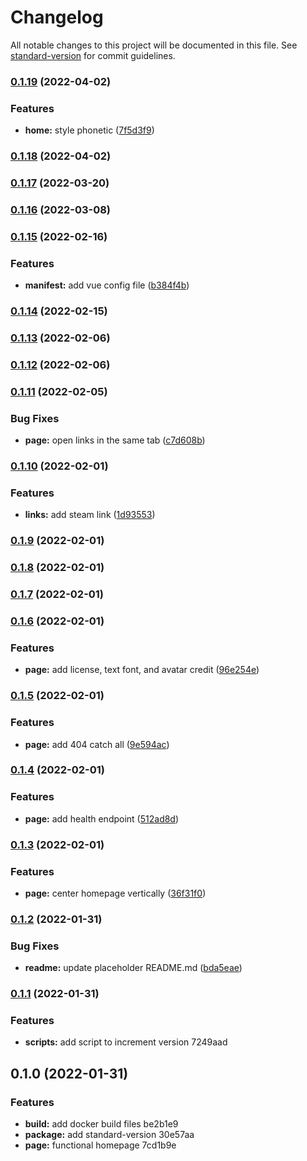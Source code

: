 # Changelog

All notable changes to this project will be documented in this file. See [standard-version](https://github.com/conventional-changelog/standard-version) for commit guidelines.

### [0.1.19](https://github.com/eyzi/website/compare/v0.1.18...v0.1.19) (2022-04-02)


### Features

* **home:** style phonetic ([7f5d3f9](https://github.com/eyzi/website/commit/7f5d3f9e3e1725efdcdf1d53886d9b8e84a9d358))

### [0.1.18](https://github.com/eyzi/website/compare/v0.1.17...v0.1.18) (2022-04-02)

### [0.1.17](https://github.com/eyzi/website/compare/v0.1.16...v0.1.17) (2022-03-20)

### [0.1.16](https://github.com/eyzi/website/compare/v0.1.15...v0.1.16) (2022-03-08)

### [0.1.15](https://github.com/eyzi/website/compare/v0.1.14...v0.1.15) (2022-02-16)


### Features

* **manifest:** add vue config file ([b384f4b](https://github.com/eyzi/website/commit/b384f4be8ad5b5cdaefd9488d1bc8265acf42244))

### [0.1.14](https://github.com/eyzi/website/compare/v0.1.13...v0.1.14) (2022-02-15)

### [0.1.13](https://github.com/eyzi/website/compare/v0.1.12...v0.1.13) (2022-02-06)

### [0.1.12](https://github.com/eyzi/website/compare/v0.1.11...v0.1.12) (2022-02-06)

### [0.1.11](https://github.com/eyzi/website/compare/v0.1.10...v0.1.11) (2022-02-05)


### Bug Fixes

* **page:** open links in the same tab ([c7d608b](https://github.com/eyzi/website/commit/c7d608be676f5460129ff0bb75923b41d21448d3))

### [0.1.10](https://github.com/eyzi/website/compare/v0.1.9...v0.1.10) (2022-02-01)


### Features

* **links:** add steam link ([1d93553](https://github.com/eyzi/website/commit/1d93553f4336f6f90fa986e0a7dbe5a9c540a018))

### [0.1.9](https://github.com/eyzi/website/compare/v0.1.8...v0.1.9) (2022-02-01)

### [0.1.8](https://github.com/eyzi/website/compare/v0.1.7...v0.1.8) (2022-02-01)

### [0.1.7](https://github.com/eyzi/website/compare/v0.1.6...v0.1.7) (2022-02-01)

### [0.1.6](https://github.com/eyzi/website/compare/v0.1.5...v0.1.6) (2022-02-01)


### Features

* **page:** add license, text font, and avatar credit ([96e254e](https://github.com/eyzi/website/commit/96e254ef9b3c43268b4b4b75379d050f4f98a2e7))

### [0.1.5](https://github.com/eyzi/website/compare/v0.1.4...v0.1.5) (2022-02-01)


### Features

* **page:** add 404 catch all ([9e594ac](https://github.com/eyzi/website/commit/9e594ac8c76790fa18e7d30b9875cc3aff537f5f))

### [0.1.4](https://github.com/eyzi/website/compare/v0.1.3...v0.1.4) (2022-02-01)


### Features

* **page:** add health endpoint ([512ad8d](https://github.com/eyzi/website/commit/512ad8df9969c29de67bc84356674647c2e0339c))

### [0.1.3](https://github.com/eyzi/website/compare/v0.1.2...v0.1.3) (2022-02-01)


### Features

* **page:** center homepage vertically ([36f31f0](https://github.com/eyzi/website/commit/36f31f02b5de0133d2135895dc5d87d054d69690))

### [0.1.2](https://github.com/eyzi/website/compare/v0.1.1...v0.1.2) (2022-01-31)


### Bug Fixes

* **readme:** update placeholder README.md ([bda5eae](https://github.com/eyzi/website/commit/bda5eaef414382b6267f033e9b5fef84b496e990))

### [0.1.1](///compare/v0.1.0...v0.1.1) (2022-01-31)


### Features

* **scripts:** add script to increment version 7249aad

## 0.1.0 (2022-01-31)


### Features

* **build:** add docker build files be2b1e9
* **package:** add standard-version 30e57aa
* **page:** functional homepage 7cd1b9e

